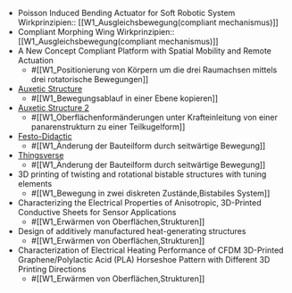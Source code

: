 - Poisson Induced Bending Actuator for Soft Robotic System
  Wirkprinzipien:: [[W1_Ausgleichsbewegung(compliant mechanismus)]]
- Compliant Morphing Wing
  Wirkprinzipien:: [[W1_Ausgleichsbewegung(compliant mechanismus)]]
- A New Concept Compliant Platform with Spatial Mobility and Remote Actuation
	- #[[W1_Positionierung von Körpern um die drei Raumachsen mittels drei rotatorische Bewegungen]]
- [Auxetic Structure](https://www.youtube.com/watch?v=XP5Fk-lHvK0&ab_channel=MITMediaLab)
	- #[[W1_Bewegungsablauf in einer Ebene kopieren]]
- [Auxetic Structure 2](https://www.thingiverse.com/thing:881094)
	- #[[W1_Oberflächenformänderungen unter Krafteinleitung von einer panarenstrukturn zu einer Teilkugelform]]
- [Festo-Didactic](https://www.festo-didactic.com/de-de/lernsysteme/technik-fuer-allgemeinbildende-schulen/fin-ray-bastelbogen.htm?fbid=ZGUuZGUuNTQ0LjEzLjE4LjE0MDMuODUyOA)
	- #[[W1_Änderung der Bauteilform durch seitwärtige Bewegung]]
- [Thingsverse](https://www.thingiverse.com/thing:1487390)
	- #[[W1_Änderung der Bauteilform durch seitwärtige Bewegung]]
- 3D printing of twisting and rotational bistable structures with tuning elements
	- #[[W1_Bewegung in zwei diskreten Zustände,Bistabiles System]]
- Characterizing the Electrical Properties of Anisotropic, 3D-Printed Conductive Sheets for Sensor Applications
	- #[[W1_Erwärmen von Oberflächen,Strukturen]]
- Design of additively manufactured heat-generating structures
	- #[[W1_Erwärmen von Oberflächen,Strukturen]]
- Characterization of Electrical Heating Performance of CFDM 3D-Printed Graphene/Polylactic Acid (PLA) Horseshoe Pattern with Different 3D Printing Directions
	- #[[W1_Erwärmen von Oberflächen,Strukturen]]